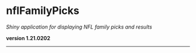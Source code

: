 # nflFamilyPicks

*Shiny application for displaying NFL family picks and results*

**version 1.21.0202**

----------
